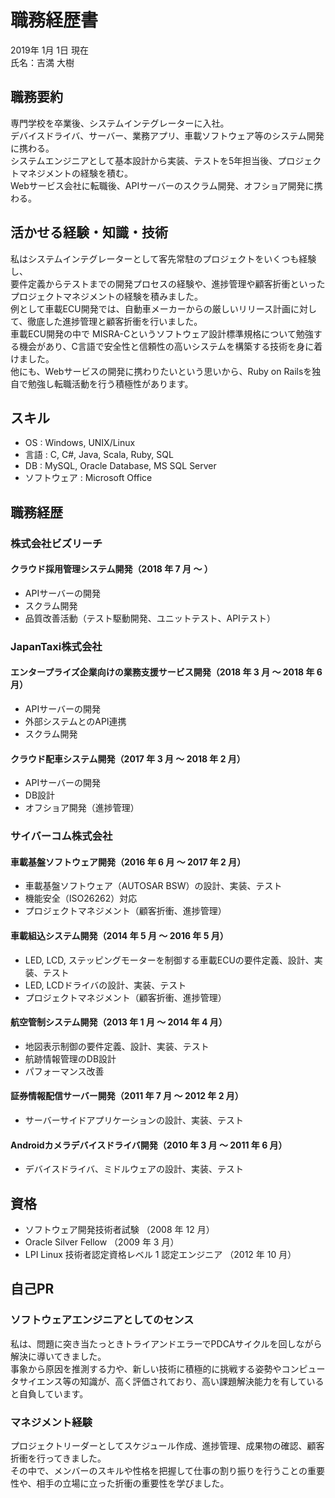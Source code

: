 # 職務経歴書

2019年 1月 1日 現在  
氏名：吉満 大樹

## 職務要約

専門学校を卒業後、システムインテグレーターに入社。  
デバイスドライバ、サーバー、業務アプリ、車載ソフトウェア等のシステム開発に携わる。  
システムエンジニアとして基本設計から実装、テストを5年担当後、プロジェクトマネジメントの経験を積む。  
Webサービス会社に転職後、APIサーバーのスクラム開発、オフショア開発に携わる。

## 活かせる経験・知識・技術

私はシステムインテグレーターとして客先常駐のプロジェクトをいくつも経験し、  
要件定義からテストまでの開発プロセスの経験や、進捗管理や顧客折衝といったプロジェクトマネジメントの経験を積みました。  
例として車載ECU開発では、自動車メーカーからの厳しいリリース計画に対して、徹底した進捗管理と顧客折衝を行いました。  
車載ECU開発の中で MISRA-Cというソフトウェア設計標準規格について勉強する機会があり、C言語で安全性と信頼性の高いシステムを構築する技術を身に着けました。  
他にも、Webサービスの開発に携わりたいという思いから、Ruby on Railsを独自で勉強し転職活動を行う積極性があります。

## スキル

- OS : Windows, UNIX/Linux
- 言語 : C, C#, Java, Scala, Ruby, SQL
- DB : MySQL, Oracle Database, MS SQL Server
- ソフトウェア : Microsoft Office

## 職務経歴

### **株式会社ビズリーチ**

#### クラウド採用管理システム開発（2018 年 7 月 〜 ）

- APIサーバーの開発
- スクラム開発
- 品質改善活動（テスト駆動開発、ユニットテスト、APIテスト）

### **JapanTaxi株式会社**

#### エンタープライズ企業向けの業務支援サービス開発（2018 年 3 月 〜 2018 年 6 月）

- APIサーバーの開発
- 外部システムとのAPI連携
- スクラム開発

#### クラウド配車システム開発（2017 年 3 月 〜 2018 年 2 月）

- APIサーバーの開発
- DB設計
- オフショア開発（進捗管理）

### **サイバーコム株式会社**

#### 車載基盤ソフトウェア開発（2016 年 6 月 〜 2017 年 2 月）

- 車載基盤ソフトウェア（AUTOSAR BSW）の設計、実装、テスト
- 機能安全（ISO26262）対応
- プロジェクトマネジメント（顧客折衝、進捗管理）

#### 車載組込システム開発（2014 年 5 月 〜 2016 年 5 月）

- LED, LCD, ステッピングモーターを制御する車載ECUの要件定義、設計、実装、テスト
- LED, LCDドライバの設計、実装、テスト
- プロジェクトマネジメント（顧客折衝、進捗管理）

#### 航空管制システム開発（2013 年 1 月 〜 2014 年 4 月）

- 地図表示制御の要件定義、設計、実装、テスト
- 航跡情報管理のDB設計
- パフォーマンス改善

#### 証券情報配信サーバー開発（2011 年 7 月 〜 2012 年 2 月）

- サーバーサイドアプリケーションの設計、実装、テスト

#### Androidカメラデバイスドライバ開発（2010 年 3 月 〜 2011 年 6 月）

- デバイスドライバ、ミドルウェアの設計、実装、テスト

## 資格

- ソフトウェア開発技術者試験 （2008 年 12 月）
- Oracle Silver Fellow （2009 年 3 月）
- LPI Linux 技術者認定資格レベル 1 認定エンジニア （2012 年 10 月）

## 自己PR

### ソフトウェアエンジニアとしてのセンス

私は、問題に突き当たっときトライアンドエラーでPDCAサイクルを回しながら解決に導いてきました。  
事象から原因を推測する力や、新しい技術に積極的に挑戦する姿勢やコンピュータサイエンス等の知識が、高く評価されており、高い課題解決能力を有していると自負しています。

### マネジメント経験

プロジェクトリーダーとしてスケジュール作成、進捗管理、成果物の確認、顧客折衝を行ってきました。  
その中で、メンバーのスキルや性格を把握して仕事の割り振りを行うことの重要性や、相手の立場に立った折衝の重要性を学びました。
